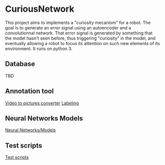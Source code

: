 # CuriousNetwork
This project aims to implements a "curiosity mecanism" for a robot. The goal is to generate an error signal using an
autoencoder and a convolutionnal network. That error signal is generated by something that the model hasn't seen
before, thus triggering "curiosity" in the model, and eventually allowing a robot to focus
its attention on such new elements of its environment. It runs on python 3.

## Database
TBD

## Annotation tool
[Video to pictures converter](tools/dataset_mp4_to_jpg)
[Labeling](tools/labeling)

## Neural Networks Models
[Neural Networks/Models](nn/)

## Test scripts
[Test scripts](test_scripts/)
